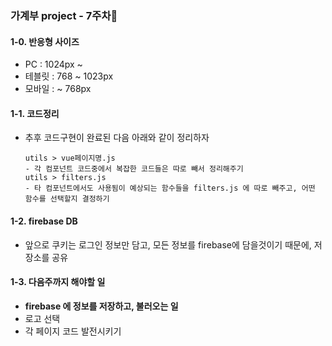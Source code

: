 ### 가계부 project - 7주차🎈
#### 1-0. 반응형 사이즈
- PC : 1024px ~
- 테블릿 : 768 ~ 1023px
- 모바일 : ~ 768px

#### 1-1. 코드정리
- 추후 코드구현이 완료된 다음 아래와 같이 정리하자
	```
	utils > vue페이지명.js 
	- 각 컴포넌트 코드중에서 복잡한 코드들은 따로 빼서 정리해주기 
	utils > filters.js
	- 타 컴포넌트에서도 사용됨이 예상되는 함수들을 filters.js 에 따로 빼주고, 어떤 함수를 선택할지 결정하기
	```	
#### 1-2. firebase DB
- 앞으로 쿠키는 로그인 정보만 담고, 모든 정보를 firebase에 담을것이기 때문에, 저장소를 공유

#### 1-3. 다음주까지 해야할 일
- **firebase 에 정보를 저장하고, 불러오는 일**
- 로고 선택
- 각 페이지 코드 발전시키기 
